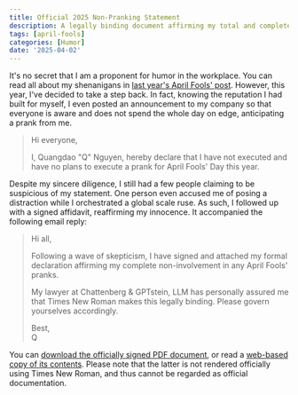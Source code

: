 ```yaml
---
title: Official 2025 Non-Pranking Statement
description: A legally binding document affirming my total and complete non-involvement in April Fools' pranks—because apparently, I needed one.
tags: [april-fools]
categories: [Humor]
date: '2025-04-02'
---
```


It's no secret that I am a proponent for humor in the workplace. You can read all about my shenanigans in [last year's April Fools' post](/blog/april-fools-hires). However, this year, I've decided to take a step back. In fact, knowing the reputation I had built for myself, I even posted an announcement to my company so that everyone is aware and does not spend the whole day on edge, anticipating a prank from me.

> Hi everyone,
> 
> I, Quangdao "Q" Nguyen, hereby declare that I have not executed and have no plans to execute a prank for April Fools' Day this year.

Despite my sincere diligence, I still had a few people claiming to be suspicious of my statement. One person even accused me of posing a distraction while I orchestrated a global scale ruse. As such, I followed up with a signed affidavit, reaffirming my innocence. It accompanied the following email reply:

> Hi all,
>
> Following a wave of skepticism, I have signed and attached my formal declaration affirming my complete non-involvement in any April Fools' pranks.
>
> My lawyer at Chattenberg & GPTstein, LLM has personally assured me that Times New Roman makes this legally binding. Please govern yourselves accordingly.
>
> Best,  
> Q

You can [download the officially signed PDF document](/docs/non-prank-execution-affidavit.pdf), or read a [web-based copy of its contents](/2025-no-pranking-affidavit). Please note that the latter is not rendered officially using Times New Roman, and thus cannot be regarded as official documentation.
